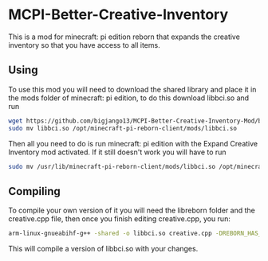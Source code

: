 # MCPI-Better-Creative-Inventory
This is a mod for minecraft: pi edition reborn that expands the creative inventory so that you have access to all items.
## Using
To use this mod you will need to download the shared library and place it in the mods folder of minecraft: pi edition, to do this download libbci.so and run 
```bash
wget https://github.com/bigjango13/MCPI-Better-Creative-Inventory-Mod/blob/main/libbci.so?raw=true
sudo mv libbci.so /opt/minecraft-pi-reborn-client/mods/libbci.so 
``` 
Then all you need to do is run minecraft: pi edition with the Expand Creative Inventory mod activated.
If it still doesn't work you will have to run 
```bash
sudo mv /usr/lib/minecraft-pi-reborn-client/mods/libbci.so /opt/minecraft-pi-reborn-client/mods/creative.so
```
## Compiling
To compile your own version of it you will need the libreborn folder and the creative.cpp file, then once you finish editing creative.cpp, you run:
```bash
arm-linux-gnueabihf-g++ -shared -o libbci.so creative.cpp -DREBORN_HAS_COMPILED_CODE
``` 
This will compile a version of libbci.so with your changes.
